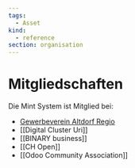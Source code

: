 ```yaml
---
tags:
  - Asset
kind:
  - reference
section: organisation
---
```

# Mitgliedschaften

Die Mint System ist Mitglied bei:

* [Gewerbeverein Altdorf Regio](https://www.gewerbe-altdorf-regio.ch/)
* [[Digital Cluster Uri]]
* [[BINARY business]]
* [[CH Open]]
* [[Odoo Community Association]]